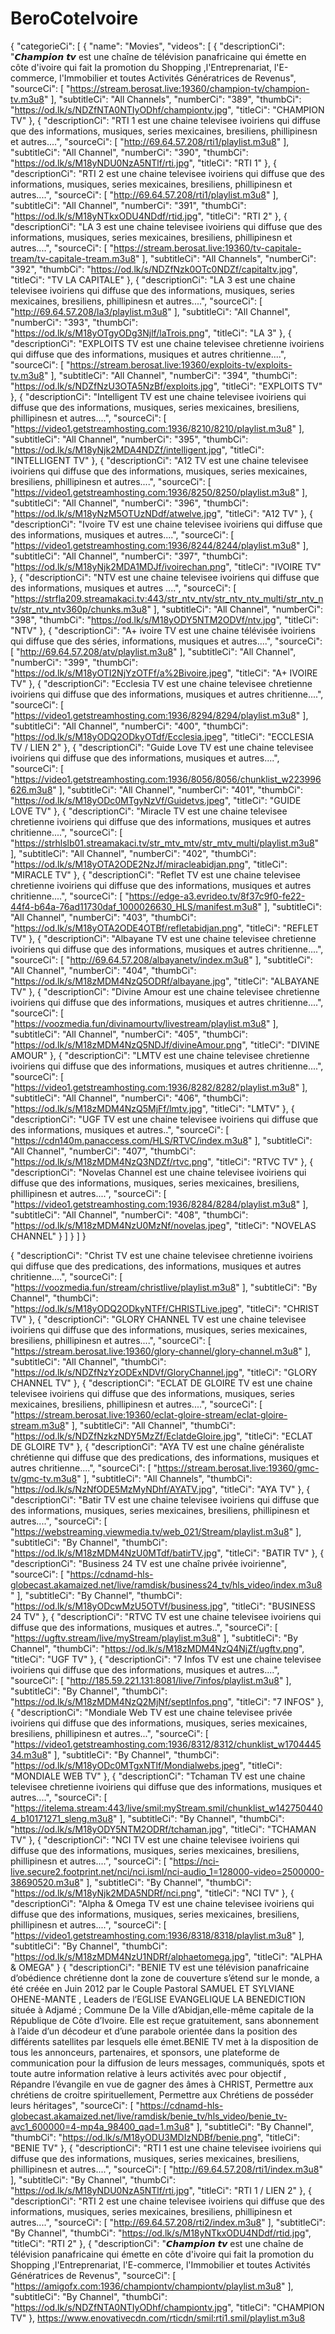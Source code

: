 # BeroCoteIvoire
{
  "categorieCi": [
    {
      "name": "Movies",
      "videos": [
           {
          "descriptionCi": "𝘾𝙝𝙖𝙢𝙥𝙞𝙤𝙣 𝙩𝙫 est une chaîne de télévision panafricaine qui émette en côte d'ivoire qui fait la promotion du Shopping ,l'Entreprenariat, l'E-commerce, l'Immobilier et toutes Activités Génératrices de Revenus",
          "sourceCi": [
            "https://stream.berosat.live:19360/champion-tv/champion-tv.m3u8"
          ],
          "subtitleCi": "All Channels",
          "numberCi": "389",
          "thumbCi": "https://od.lk/s/NDZfNTA0NTIyODhf/championtv.jpg",
          "titleCi": "CHAMPION TV"
        },
         {
          "descriptionCi": "RTI 1 est une chaine televisee ivoiriens qui diffuse que des informations, musiques, series mexicaines, bresiliens, phillipinesn et autres....",
          "sourceCi": [
            "http://69.64.57.208/rti1/playlist.m3u8"
          ],
          "subtitleCi": "All Channel",
          "numberCi": "390",
          "thumbCi": "https://od.lk/s/M18yNDU0NzA5NTlf/rti.jpg",
          "titleCi": "RTI 1"
        },
          {
          "descriptionCi": "RTI 2 est une chaine televisee ivoiriens qui diffuse que des informations, musiques, series mexicaines, bresiliens, phillipinesn et autres....",
          "sourceCi": [
            "http://69.64.57.208/rti1/playlist.m3u8"
          ],
          "subtitleCi": "All Channel",
           "numberCi": "391",
          "thumbCi": "https://od.lk/s/M18yNTkxODU4NDdf/rtid.jpg",
          "titleCi": "RTI 2"
        },
        {
          "descriptionCi": "LA 3 est une chaine televisee ivoiriens qui diffuse que des informations, musiques, series mexicaines, bresiliens, phillipinesn et autres....",
          "sourceCi": [
            "https://stream.berosat.live:19360/tv-capitale-tream/tv-capitale-tream.m3u8"
          ],
          "subtitleCi": "All Channels",
           "numberCi": "392",
          "thumbCi": "https://od.lk/s/NDZfNzk0OTc0NDZf/capitaltv.jpg",
          "titleCi": "TV LA CAPITALE"
        },
        {
          "descriptionCi": "LA 3 est une chaine televisee ivoiriens qui diffuse que des informations, musiques, series mexicaines, bresiliens, phillipinesn et autres....",
          "sourceCi": [
            "http://69.64.57.208/la3/playlist.m3u8"
          ],
          "subtitleCi": "All Channel",
           "numberCi": "393",
          "thumbCi": "https://od.lk/s/M18yOTgyODg3Njlf/laTrois.png",
          "titleCi": "LA 3"
        },
        {
          "descriptionCi": "EXPLOITS TV est une chaine televisee chretienne ivoiriens qui diffuse que des informations, musiques et autres chritienne....",
          "sourceCi": [
            "https://stream.berosat.live:19360/exploits-tv/exploits-tv.m3u8"
          ],
          "subtitleCi": "All Channel",
           "numberCi": "394",
          "thumbCi": "https://od.lk/s/NDZfNzU3OTA5NzBf/exploits.jpg",
          "titleCi": "EXPLOITS TV"
        },
        {
          "descriptionCi": "Intelligent TV est une chaine televisee ivoiriens qui diffuse que des informations, musiques, series mexicaines, bresiliens, phillipinesn et autres....",
          "sourceCi": [
            "https://video1.getstreamhosting.com:1936/8210/8210/playlist.m3u8"
          ],
          "subtitleCi": "All Channel",
           "numberCi": "395",
          "thumbCi": "https://od.lk/s/M18yNjk2MDA4NDZf/intelligent.jpg",
          "titleCi": "INTELLIGENT TV"
        },
        {
          "descriptionCi": "A12 TV est une chaine televisee ivoiriens qui diffuse que des informations, musiques, series mexicaines, bresiliens, phillipinesn et autres....",
          "sourceCi": [
            "https://video1.getstreamhosting.com:1936/8250/8250/playlist.m3u8"
          ],
          "subtitleCi": "All Channel",
           "numberCi": "396",
          "thumbCi": "https://od.lk/s/M18yNzM5OTUzNDdf/atwelve.jpg",
          "titleCi": "A12 TV"
        },
        {
          "descriptionCi": "Ivoire TV est une chaine televisee ivoiriens qui diffuse que des informations, musiques et autres....",
          "sourceCi": [
            "https://video1.getstreamhosting.com:1936/8244/8244/playlist.m3u8"
          ],
          "subtitleCi": "All Channel",
           "numberCi": "397",
          "thumbCi": "https://od.lk/s/M18yNjk2MDA1MDJf/ivoirechan.png",
          "titleCi": "IVOIRE TV"
        },
        {
          "descriptionCi": "NTV est une chaine televisee ivoiriens qui diffuse que des informations, musiques et autres ....",
          "sourceCi": [
            "https://strfla209.streamakaci.tv:443/str_ntv_ntv/str_ntv_ntv_multi/str_ntv_ntv/str_ntv_ntv360p/chunks.m3u8"
          ],
          "subtitleCi": "All Channel",
           "numberCi": "398",
          "thumbCi": "https://od.lk/s/M18yODY5NTM2ODVf/ntv.jpg",
          "titleCi": "NTV"
        },
        {
          "descriptionCi": "A+ ivoire TV est une chaine télévisée ivoiriens qui diffuse que des séries, informations, musiques et autres....",
          "sourceCi": [
            "http://69.64.57.208/atv/playlist.m3u8"
          ],
          "subtitleCi": "All Channel",
          "numberCi": "399",
          "thumbCi": "https://od.lk/s/M18yOTI2NjYzOTFf/a%2Bivoire.jpeg",
          "titleCi": "A+ IVOIRE TV"
        },
        {
          "descriptionCi": "Ecclesia TV est une chaine televisee chretienne ivoiriens qui diffuse que des informations, musiques et autres chritienne....",
          "sourceCi": [
            "https://video1.getstreamhosting.com:1936/8294/8294/playlist.m3u8"
          ],
          "subtitleCi": "All Channel",
          "numberCi": "400",
          "thumbCi": "https://od.lk/s/M18yODQ2ODkyOTdf/Ecclesia.jpeg",
          "titleCi": "ECCLESIA TV / LIEN 2"
        },
        {
          "descriptionCi": "Guide Love TV est une chaine televisee ivoiriens qui diffuse que des informations, musiques et autres....",
          "sourceCi": [
            "https://video1.getstreamhosting.com:1936/8056/8056/chunklist_w223996626.m3u8"
          ],
          "subtitleCi": "All Channel",
          "numberCi": "401",
          "thumbCi": "https://od.lk/s/M18yODc0MTgyNzVf/Guidetvs.jpeg",
          "titleCi": "GUIDE LOVE TV"
        },
        {
          "descriptionCi": "Miracle TV est une chaine televisee chretienne ivoiriens qui diffuse que des informations, musiques et autres chritienne....",
          "sourceCi": [
            "https://strhlslb01.streamakaci.tv/str_mtv_mtv/str_mtv_multi/playlist.m3u8"
          ],
          "subtitleCi": "All Channel",
          "numberCi": "402",
          "thumbCi": "https://od.lk/s/M18yOTA2ODE2NzJf/miracleabidjan.png",
          "titleCi": "MIRACLE TV"
        },
        {
          "descriptionCi": "Reflet TV est une chaine televisee chretienne ivoiriens qui diffuse que des informations, musiques et autres chritienne....",
          "sourceCi": [
            "https://edge-a3.evrideo.tv/8f37c9f0-fe22-44f4-b64a-76ad11730daf_1000026630_HLS/manifest.m3u8"
          ],
          "subtitleCi": "All Channel",
          "numberCi": "403",
          "thumbCi": "https://od.lk/s/M18yOTA2ODE4OTBf/refletabidjan.png",
          "titleCi": "REFLET TV"
        },
        {
          "descriptionCi": "Albayane TV est une chaine televisee chretienne ivoiriens qui diffuse que des informations, musiques et autres chritienne....",
          "sourceCi": [
            "http://69.64.57.208/albayanetv/index.m3u8"
          ],
          "subtitleCi": "All Channel",
          "numberCi": "404",
          "thumbCi": "https://od.lk/s/M18zMDM4NzQ5ODRf/albayane.jpg",
          "titleCi": "ALBAYANE TV"
        },
        {
          "descriptionCi": "Divine Amour est une chaine televisee chretienne ivoiriens qui diffuse que des informations, musiques et autres chritienne....",
          "sourceCi": [
            "https://voozmedia.fun/divinamourtv/livestream/playlist.m3u8"
          ],
          "subtitleCi": "All Channel",
          "numberCi": "405",
          "thumbCi": "https://od.lk/s/M18zMDM4NzQ5NDJf/divineAmour.png",
          "titleCi": "DIVINE AMOUR"
        },
        {
          "descriptionCi": "LMTV est une chaine televisee chretienne ivoiriens qui diffuse que des informations, musiques et autres chritienne....",
          "sourceCi": [
            "https://video1.getstreamhosting.com:1936/8282/8282/playlist.m3u8"
          ],
          "subtitleCi": "All Channel",
          "numberCi": "406",
          "thumbCi": "https://od.lk/s/M18zMDM4NzQ5MjFf/lmtv.jpg",
          "titleCi": "LMTV"
        },
        {
          "descriptionCi": "UGF TV est une chaine televisee ivoiriens qui diffuse que des informations, musiques et autres..",
          "sourceCi": [
            "https://cdn140m.panaccess.com/HLS/RTVC/index.m3u8"
          ],
          "subtitleCi": "All Channel",
          "numberCi": "407",
          "thumbCi": "https://od.lk/s/M18zMDM4NzQ3NDZf/rtvc.png",
          "titleCi": "RTVC TV"
        },
        {
          "descriptionCi": "Novelas Channel est une chaine televisee ivoiriens qui diffuse que des informations, musiques, series mexicaines, bresiliens, phillipinesn et autres....",
          "sourceCi": [
            "https://video1.getstreamhosting.com:1936/8284/8284/playlist.m3u8"
          ],
          "subtitleCi": "All Channel",
          "numberCi": "408",
          "thumbCi": "https://od.lk/s/M18zMDM4NzU0MzNf/novelas.jpeg",
          "titleCi": "NOVELAS CHANNEL"
        }
      ]
    }
  ]
}





 {
          "descriptionCi": "Christ TV est une chaine televisee chretienne ivoiriens qui diffuse que des predications, des informations, musiques et autres chritienne....",
          "sourceCi": [
            "https://voozmedia.fun/stream/christlive/playlist.m3u8"
          ],
          "subtitleCi": "By Channel",
          "thumbCi": "https://od.lk/s/M18yODQ2ODkyNTFf/CHRISTLive.jpeg",
          "titleCi": "CHRIST TV"
        },
          {
          "descriptionCi": "GLORY CHANNEL TV est une chaine televisee ivoiriens qui diffuse que des informations, musiques, series mexicaines, bresiliens, phillipinesn et autres....",
          "sourceCi": [
            "https://stream.berosat.live:19360/glory-channel/glory-channel.m3u8"
          ],
          "subtitleCi": "All Channel",
          "thumbCi": "https://od.lk/s/NDZfNzYzODExNDVf/GloryChannel.jpg",
          "titleCi": "GLORY CHANNEL TV"
        },
                {
          "descriptionCi": "ECLAT DE GLOIRE TV est une chaine televisee ivoiriens qui diffuse que des informations, musiques, series mexicaines, bresiliens, phillipinesn et autres....",
          "sourceCi": [
            "https://stream.berosat.live:19360/eclat-gloire-stream/eclat-gloire-stream.m3u8"
          ],
          "subtitleCi": "All Channel",
          "thumbCi": "https://od.lk/s/NDZfNzkzNDY5MzZf/EclatdeGloire.jpg",
          "titleCi": "ECLAT DE GLOIRE TV"
        },
         {
          "descriptionCi": "AYA TV est une chaîne généraliste chrétienne qui diffuse que des predications, des informations, musiques et autres chritienne....",
          "sourceCi": [
            "https://stream.berosat.live:19360/gmc-tv/gmc-tv.m3u8"
          ],
          "subtitleCi": "All Channels",
          "thumbCi": "https://od.lk/s/NzNfODE5MzMyNDhf/AYATV.jpg",
          "titleCi": "AYA TV"
        },
         {
          "descriptionCi": "Batir TV est une chaine televisee ivoiriens qui diffuse que des informations, musiques, series mexicaines, bresiliens, phillipinesn et autres....",
          "sourceCi": [
            "https://webstreaming.viewmedia.tv/web_021/Stream/playlist.m3u8"
          ],
          "subtitleCi": "By Channel",
          "thumbCi": "https://od.lk/s/M18zMDM4NzU0MTdf/batirTV.jpg",
          "titleCi": "BATIR TV"
        },
         {
          "descriptionCi": "Business 24 TV est une chaîne privée ivoirienne",
          "sourceCi": [
            "https://cdnamd-hls-globecast.akamaized.net/live/ramdisk/business24_tv/hls_video/index.m3u8"
          ],
          "subtitleCi": "By Channel",
          "thumbCi": "https://od.lk/s/M18yODcwMzU5OTVf/business.jpg",
          "titleCi": "BUSINESS 24 TV"
        },
        {
          "descriptionCi": "RTVC TV est une chaine televisee ivoiriens qui diffuse que des informations, musiques et autres..",
          "sourceCi": [
            "https://ugftv.stream/live/myStream/playlist.m3u8"
          ],
          "subtitleCi": "By Channel",
          "thumbCi": "https://od.lk/s/M18zMDM4NzQ4NjZf/ugftv.png",
          "titleCi": "UGF TV"
        },
           {
          "descriptionCi": "7 Infos TV est une chaine televisee ivoiriens qui diffuse que des informations, musiques et autres....",
          "sourceCi": [
            "http://185.59.221.131:8081/live/7infos/playlist.m3u8"
          ],
          "subtitleCi": "By Channel",
          "thumbCi": "https://od.lk/s/M18zMDM4NzQ2MjNf/septInfos.png",
          "titleCi": "7 INFOS"
        },
         {
          "descriptionCi": "Mondiale Web TV est une chaine televisee privée ivoiriens qui diffuse que des informations, musiques, series mexicaines, bresiliens, phillipinesn et autres...",
          "sourceCi": [
            "https://video1.getstreamhosting.com:1936/8312/8312/chunklist_w170444534.m3u8"
          ],
          "subtitleCi": "By Channel",
          "thumbCi": "https://od.lk/s/M18yODc0MTgxNTlf/Mondialwebs.jpeg",
          "titleCi": "MONDIALE WEB TV"
        },
         {
          "descriptionCi": "Tchaman TV est une chaine televisee chretienne ivoiriens qui diffuse que des informations, musiques et autres....",
          "sourceCi": [
            "https://itelema.stream:443/live/smil:myStream.smil/chunklist_w1427504404_b10171271_sleng.m3u8"
          ],
          "subtitleCi": "By Channel",
          "thumbCi": "https://od.lk/s/M18yODY5NTM2ODRf/tchaman.jpg",
          "titleCi": "TCHAMAN TV"
        },
        {
          "descriptionCi": "NCI TV est une chaine televisee ivoiriens qui diffuse que des informations, musiques, series mexicaines, bresiliens, phillipinesn et autres....",
          "sourceCi": [
            "https://nci-live.secure2.footprint.net/nci/nci.isml/nci-audio_1=128000-video=2500000-38690520.m3u8"
          ],
          "subtitleCi": "By Channel",
          "thumbCi": "https://od.lk/s/M18yNjk2MDA5NDRf/nci.png",
          "titleCi": "NCI TV"
        }, 
         {
          "descriptionCi": "Alpha & Omega TV est une chaine televisee ivoiriens qui diffuse que des informations, musiques, series mexicaines, bresiliens, phillipinesn et autres....",
          "sourceCi": [
            "https://video1.getstreamhosting.com:1936/8318/8318/playlist.m3u8"
          ],
          "subtitleCi": "By Channel",
          "thumbCi": "https://od.lk/s/M18zMDM4NzU1NDRf/alphaetomega.jpg",
          "titleCi": "ALPHA & OMEGA"
        }
        {
          "descriptionCi": "BENIE TV est une télévision panafricaine d’obédience chrétienne dont la zone de couverture s’étend sur le monde, a été créée en Juin 2012 par le Couple Pastoral SAMUEL ET SYLVIANE OHENE-MANTE , Leaders de l’EGLISE EVANGELIQUE LA BENEDICTION située à Adjamé ; Commune De la Ville d’Abidjan,elle-même capitale de la République de Côte d’Ivoire. Elle est reçue gratuitement, sans abonnement à l’aide d’un décodeur et d’une parabole orientée dans la position des différents satellites par lesquels elle émet.BENIE TV met à la disposition de tous les annonceurs, partenaires, et sponsors, une plateforme de communication pour la diffusion de leurs messages, communiqués, spots et toute autre information relative à leurs activités avec pour objectif , Répandre l’évangile en vue de gagner des âmes à CHRIST, Permettre aux chrétiens de croitre spirituellement, Permettre aux Chrétiens de posséder leurs héritages",
          "sourceCi": [
            "https://cdnamd-hls-globecast.akamaized.net/live/ramdisk/benie_tv/hls_video/benie_tv-avc1_600000=4-mp4a_98400_qad=1.m3u8"
          ],
          "subtitleCi": "By Channel",
          "thumbCi": "https://od.lk/s/M18yODU3MDIzNDBf/benie.png",
          "titleCi": "BENIE TV"
        },
 {
          "descriptionCi": "RTI 1 est une chaine televisee ivoiriens qui diffuse que des informations, musiques, series mexicaines, bresiliens, phillipinesn et autres....",
          "sourceCi": [
            "http://69.64.57.208/rti1/index.m3u8"
          ],
          "subtitleCi": "By Channel",
          "thumbCi": "https://od.lk/s/M18yNDU0NzA5NTlf/rti.jpg",
          "titleCi": "RTI 1 / LIEN 2"
        },
         {
          "descriptionCi": "RTI 2 est une chaine televisee ivoiriens qui diffuse que des informations, musiques, series mexicaines, bresiliens, phillipinesn et autres....",
          "sourceCi": [
            "http://69.64.57.208/rti2/index.m3u8"
          ],
          "subtitleCi": "By Channel",
          "thumbCi": "https://od.lk/s/M18yNTkxODU4NDdf/rtid.jpg",
          "titleCi": "RTI 2"
        },
        {
          "descriptionCi": "𝘾𝙝𝙖𝙢𝙥𝙞𝙤𝙣 𝙩𝙫 est une chaîne de télévision panafricaine qui émette en côte d'ivoire qui fait la promotion du Shopping ,l'Entreprenariat, l'E-commerce, l'Immobilier et toutes Activités Génératrices de Revenus",
          "sourceCi": [
            "https://amigofx.com:1936/championtv/championtv/playlist.m3u8"
          ],
          "subtitleCi": "By Channel",
          "thumbCi": "https://od.lk/s/NDZfNTA0NTIyODhf/championtv.jpg",
          "titleCi": "CHAMPION TV"
        },
        https://www.enovativecdn.com/rticdn/smil:rti1.smil/playlist.m3u8
